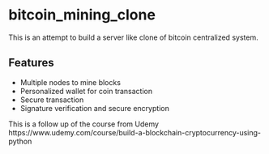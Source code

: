 # bitcoin_mining_clone
This is an attempt to build a server like clone of bitcoin centralized system.

<h2>Features</h2>
<ul>
  <li>Multiple nodes to mine blocks</li>
  <li>Personalized wallet for coin transaction</li>
  <li>Secure transaction</li>
  <li>Signature verification and secure encryption</li>
</ul>

<footer>This is a follow up of the course from Udemy https://www.udemy.com/course/build-a-blockchain-cryptocurrency-using-python</footer>
